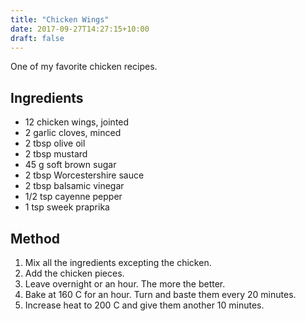 ```yaml
---
title: "Chicken Wings"
date: 2017-09-27T14:27:15+10:00
draft: false
---
```


One of my favorite chicken recipes.
<!-- more-->

## Ingredients

* 12 chicken wings, jointed
* 2 garlic cloves, minced
* 2 tbsp  olive oil
* 2 tbsp mustard
* 45 g soft brown sugar
* 2 tbsp Worcestershire sauce
* 2 tbsp balsamic vinegar
* 1/2 tsp cayenne pepper
* 1 tsp sweek praprika 

## Method

1. Mix all the ingredients excepting the chicken.
1. Add the chicken pieces.
1. Leave overnight or an hour. The more the better.
1. Bake at 160 C for an hour. Turn and baste them every 20 minutes.
1. Increase heat to 200 C and give them another 10 minutes.

